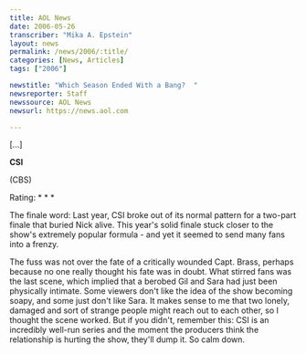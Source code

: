 ```yaml
---
title: AOL News
date: 2006-05-26
transcriber: "Mika A. Epstein"
layout: news
permalink: /news/2006/:title/
categories: [News, Articles]
tags: ["2006"]

newstitle: "Which Season Ended With a Bang?  "
newsreporter: Staff
newssource: AOL News
newsurl: https://news.aol.com

---
```


[...]

**CSI**

(CBS)

Rating: \* \* *

The finale word: Last year, CSI broke out of its normal pattern for a two-part finale that buried Nick alive. This year's solid finale stuck closer to the show's extremely popular formula - and yet it seemed to send many fans into a frenzy.

The fuss was not over the fate of a critically wounded Capt. Brass, perhaps because no one really thought his fate was in doubt. What stirred fans was the last scene, which implied that a berobed Gil and Sara had just been physically intimate. Some viewers don't like the idea of the show becoming soapy, and some just don't like Sara.
It makes sense to me that two lonely, damaged and sort of strange people might reach out to each other, so I thought the scene worked. But if you didn't, remember this: CSI is an incredibly well-run series and the moment the producers think the relationship is hurting the show, they'll dump it. So calm down.
